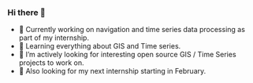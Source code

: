 ### Hi there 👋

<!--
**IlyasMoutawwakil/IlyasMoutawwakil** is a ✨ _special_ ✨ repository because its `README.md` (this file) appears on your GitHub profile.

Here are some ideas to get you started:
-->
- 🔭 Currently working on navigation and time series data processing as part of my internship.
- 🌱 Learning everything about GIS and Time series.
- 👯 I’m actively looking for interesting open source GIS / Time Series projects to work on.
- 🤔 Also looking for my next internship starting in February.
